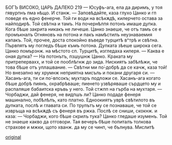 ﻿БОГЪ ВИСОКО, ЦАРЬ ДАЛЕКО
219
— Юсуфъ-ага, ела да диримъ, у тоя гявурпнъ пма нѣщо. И станж.
— Заповѣдайте, каза глухо Цанко и гп поведе еъ едно фенерче.
Той ги води на всѣкѫдѣ, килерчето остава за найподирѣ. Той свѣтна и тамъ. На почернѣлпя потонъ имаше дупка. Кога бѣше закрита никакъ не личеше. Цанко знаеше, че отъ тамъ се е промъкналъ Огняновъ на потона и пакъ намѣстилъ неузнаваемия капакъ. Той, прочее, доста спокойно въведе турцитѣ в^трѣ и свѣтна.
Първпятъ му погледъ бѣше къмъ потона.
Дупката зѣеше широка сега.
Цанко помързнж. на мѣстото сп. Турцитѣ, изгледаха килеря.
— Каква е оная дупка?
— На потонътъ, пзшушнж Цанко. Краката му притрепервахх, и той се пооблѣгнж до зида.
Нискиятъ забѣлѣжи, че това бѣше отъ уплашвание.
— Свѣтни ми по́-добрѣ да се качж, каза той! Но внезапно му хрумнж неприятна мисъль и покани другаря си.
— Хасанъ-ага, ти си по́-впсокъ; мухтаръ подложи се.
Хасанъ-ага когато бѣше добрѣ пиянъ, охрабрѣваше; пиенето узвѣряваше сърдцето му и распаляше бабаитска кръвь у него. Той стжпп на гърба на мухтаря.
— Чорбаджи, дай фенеря, не видпшъ ли?
Цанко подаде фенеря машинално, побѣлѣлъ, като платно.
Едноокиятъ уврѣ свѣтилото въ дупката, послѣ и главата си. По трупътъ му се познаваше, че той се извръща на всѣкѫдѣ съ фенеря въ ржка.
Послѣ се сниши, скокнж. и каза:
— Чорбаджи, кого бѣше скрилъ тука?
Цанко гледаше изуменъ. Той не знаеше какво да отговори. Тая вечеръ бѣше попиталъ толкова страхове и мжки, щото хванж. да му се чинп, че бълнува. Мислитѣ

[original](images/248.jpg)